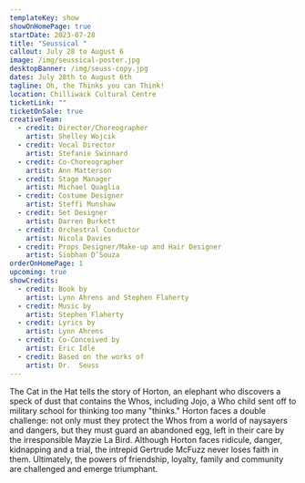 ```yaml
---
templateKey: show
showOnHomePage: true
startDate: 2023-07-28
title: "Seussical "
callout: July 28 to August 6
image: /img/seussical-poster.jpg
desktopBanner: /img/seuss-copy.jpg
dates: July 28th to August 6th
tagline: Oh, the Thinks you can Think!
location: Chilliwack Cultural Centre
ticketLink: ""
ticketOnSale: true
creativeTeam:
  - credit: Director/Choreographer
    artist: Shelley Wojcik
  - credit: Vocal Director
    artist: Stefanie Swinnard
  - credit: Co-Choreographer
    artist: Ann Matterson
  - credit: Stage Manager
    artist: Michael Quaglia
  - credit: Costume Designer
    artist: Steffi Munshaw
  - credit: Set Designer
    artist: Darren Burkett
  - credit: Orchestral Conductor
    artist: Nicola Davies
  - credit: Props Designer/Make-up and Hair Designer
    artist: Siobhan D’Souza
orderOnHomePage: 1
upcoming: true
showCredits:
  - credit: Book by
    artist: Lynn Ahrens and Stephen Flaherty
  - credit: Music by
    artist: Stephen Flaherty
  - credit: Lyrics by
    artist: Lynn Ahrens
  - credit: Co-Conceived by
    artist: Eric Idle
  - credit: Based on the works of
    artist: Dr.  Seuss
---
```

The Cat in the Hat tells the story of Horton, an elephant who discovers a speck of dust that contains the Whos, including Jojo, a Who child sent off to military school for thinking too many "thinks." Horton faces a double challenge: not only must they protect the Whos from a world of naysayers and dangers, but they must guard an abandoned egg, left in their care by the irresponsible Mayzie La Bird. Although Horton faces ridicule, danger, kidnapping and a trial, the intrepid Gertrude McFuzz never loses faith in them. Ultimately, the powers of friendship, loyalty, family and community are challenged and emerge triumphant.
